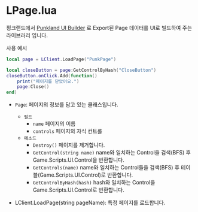 # LPage.lua

펑크랜드에서 [Punkland UI Builder](https://github.com/ljs0218/PunkUIBuilder) 로 Export된 Page 데이터를 UI로 빌드하여 주는 라이브러리 입니다.

사용 예시
``` lua
local page = LClient.LoadPage("PunkPage")

local closeButton = page:GetControlByHash("CloseButton")
closeButton.onClick.Add(function()
    print("페이지를 닫았어요.")
    page:Close()
end)
```

* `Page`: 페이지의 정보를 담고 있는 클래스입니다.
  * `필드`
    * `name` 페이지의 이름
    * `controls` 페이지의 자식 컨트롤
  * `메소드`
    * `Destroy()` 페이지를 제거합니다.
    * `GetControl(string name)` name와 일치하는 Control을 검색(BFS) 후 Game.Scripts.UI.Control을 반환합니다.
    * `GetControls(name)` name와 일치하는 Control들을 검색(BFS) 후 테이블(Game.Scripts.UI.Control)로 반환합니다.
    * `GetControlByHash(hash)`  hash와 일치하는 Control을 Game.Scripts.UI.Control로 반환합니다.

* LClient.LoadPage(string pageName): 특정 페이지를 로드합니다.
